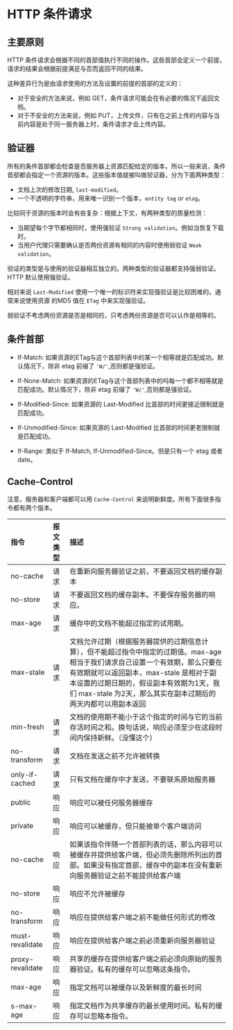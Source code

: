 # HTTP 条件请求

## 主要原则

HTTP 条件请求会根据不同的首部值执行不同的操作。这些首部会定义一个前提，请求的结果会根据前提满足与否而返回不同的结果。  

这种差异行为是由请求使用的方法及设置的前提的首部的定义的：  

+ 对于安全的方法来说，例如 GET，条件请求可能会在有必要的情况下返回文档。
+ 对于不安全的方法来说，例如 PUT，上传文件，只有在之前上传的内容与当前内容是处于同一服务器上时，条件请求才会上传内容。  

## 验证器

所有的条件首部都会检查是否服务器上资源匹配给定的版本，所以一般来说，条件首部都会指定一个资源的版本。这些版本值就被叫做验证器，分为下面两种类型：  

+ 文档上次的修改日期, `last-modified`。
+ 一个不透明的字符串，用来唯一识别一个版本，`entity tag` or `etag`。  

比较同于资源的版本时会有些复杂：根据上下文，有两种类型的质量检测：  

+ 当期望每个字节都相同时，使用强验证 `Strong validation`。例如当恢复下载时。
+ 当用户代理只需要确认是否两份资源有相同的内容时使用弱验证 `Weak validation`。  

验证的类型是与使用的验证器相互独立的。两种类型的验证器都支持强弱验证。HTTP 默认使用强验证。  

相对来说 `Last-Modified` 使用一个唯一的标识符来实现强验证是比较困难的。通常来说使用资源
的MD5 值在 `ETag` 中来实现强验证。  

弱验证不考虑两份资源是否是相同的，只考虑两份资源是否可以认作是相等的。    

## 条件首部

+ If-Match: 如果资源的ETag与这个首部列表中的某一个相等就是匹配成功。默认情况下，除非 etag 前缀了 `'W/'`,否则都是强验证。  

+ If-None-Match: 如果资源的ETag与这个首部列表中的吗每一个都不相等就是匹配成功。默认情况下，除非 etag 前缀了 `'W/'`,否则都是强验证。   

+ If-Modified-Since: 如果资源的 Last-Modified 比首部的时间更接近限制就是匹配成功。  

+ If-Unmodified-Since: 如果资源的 Last-Modified 比首部的时间更老限制就是匹配成功。

+ If-Range: 类似于 If-Match, If-Unmodified-Since。但是只有一个 etag 或者 date。  

## Cache-Control

注意，服务器和客户端都可以用 `Cache-Control` 来说明新鲜度。所有下面很多指令都有两个版本。  

| 指令 | 报文类型 | 描述 |
| :------------- | :------------- | :------------- |
| no-cache | 请求 | 在重新向服务器验证之前，不要返回文档的缓存副本 |
| no-store | 请求 | 不要返回文档的缓存副本。不要保存服务器的响应。 |
| max-age | 请求 | 缓存中的文档不能超过指定的试用期。 |
| max-stale | 请求 | 文档允许过期（根据服务器提供的过期信息计算），但不能超过指令中指定的过期值。max-age 相当于我们请求自己设置一个有效期，那么只要在有效期就可以返回副本，max-stale 是相对于副本设置的过期日期的，假设副本有效期为1天，我们 max-stale 为2天，那么其实在副本过期后的两天内都可以用副本返回 |
| min-fresh | 请求 | 文档的使用期不能小于这个指定的时间与它的当前存活时间之和。换句话说，响应必须至少在这段时间内保持新鲜。（没懂这个） |
| no-transform | 请求 | 文档在发送之前不允许被转换 |
| only-if-cached | 请求 | 只有文档在缓存中才发送，不要联系原始服务器 |
| public | 响应 | 响应可以被任何服务器缓存 |
| private | 响应 | 响应可以被缓存，但只能被单个客户端访问 |
| no-cache | 响应 | 如果该指令伴随一个首部列表的话，那么内容可以被缓存并提供给客户端，但必须先删除所列出的首部。如果没有指定首部，缓存中的副本在没有重新向服务器验证之前不能提供给客户端 |
| no-store | 响应 | 响应不允许被缓存 |
| no-transform | 响应 |  响应在提供给客户端之前不能做任何形式的修改 |
| must-revalidate | 响应 | 响应在提供给客户端之前必须重新向服务器验证 |
| proxy-revalidate | 响应 | 共享的缓存在提供给客户端之前必须向原始的服务器验证。私有的缓存可以忽略这条指令。|
| max-age | 响应 | 指定文档可以被缓存以及新鲜度的最长时间 |
| s-max-age | 响应 | 指定文档作为共享缓存的最长使用时间。私有的缓存可以忽略本指令。 |
